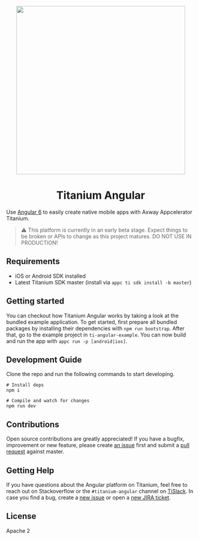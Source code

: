 <p align="center"><img width="450" src="./assets/titanium-angular.png" /></p>

<h1 align="center">Titanium Angular</h1>

Use [Angular 6](https://angular.io/) to easily create native mobile apps with Axway Appcelerator Titanium.

> ⚠️ This platform is currently in an early beta stage. Expect things to be broken or APIs to change as this project matures. DO NOT USE IN PRODUCTION!

## Requirements

- iOS or Android SDK installed
- Latest Titanium SDK master (install via `appc ti sdk install -b master`)

## Getting started

You can checkout how Titanium Angular works by taking a look at the bundled example application. To get started, first prepare all bundled packages by installing their dependencies with `npm run bootstrap`. After that, go to the example project in `ti-angular-example`. You can now build and run the app with `appc run -p [android|ios]`.

## Development Guide

Clone the repo and run the following commands to start developing.

```
# Install deps
npm i

# Compile and watch for changes
npm run dev
```

## Contributions

Open source contributions are greatly appreciated! If you have a bugfix, improvement or new feature, please create
[an issue](https://github.com/appcelerator/titanium-angular/issues/new) first and submit a [pull request](https://github.com/appcelerator/titanium-angular/pulls/new) against master.

## Getting Help

If you have questions about the Angular platform on Titanium, feel free to reach out on Stackoverflow or the
`#titanium-angular` channel on [TiSlack](http://tislack.org). In case you find a bug, create a [new issue](/issues/new)
or open a [new JIRA ticket](https://jira.appcelerator.org).

## License

Apache 2
